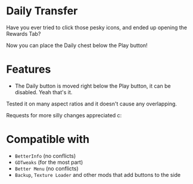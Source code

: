 # Daily Transfer

Have you ever tried to click those pesky icons, and ended up opening the Rewards Tab?

Now you can place the Daily chest below the Play button!

# Features

- The Daily button is moved right below the Play button, it can be disabled.
Yeah that's it.

Tested it on many aspect ratios and it doesn't cause any overlapping.

Requests for more silly changes appreciated c:

# Compatible with

- `BetterInfo` (no conflicts)
- `GDTweaks` (for the most part)
- `Better Menu` (no conflicts)
- `Backup`, `Texture Loader` and other mods that add buttons to the side